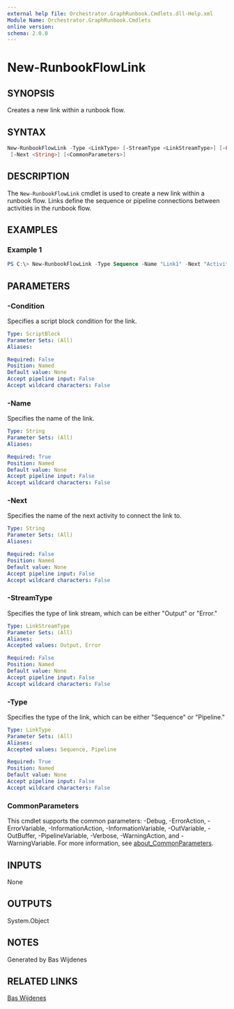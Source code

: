 ```yaml
---
external help file: Orchestrator.GraphRunbook.Cmdlets.dll-Help.xml
Module Name: Orchestrator.GraphRunbook.Cmdlets
online version:
schema: 2.0.0
---
```


# New-RunbookFlowLink

## SYNOPSIS

Creates a new link within a runbook flow.

## SYNTAX

```powershell
New-RunbookFlowLink -Type <LinkType> [-StreamType <LinkStreamType>] [-Condition <ScriptBlock>] -Name <String>
 [-Next <String>] [<CommonParameters>]
```

## DESCRIPTION

The `New-RunbookFlowLink` cmdlet is used to create a new link within a runbook flow. Links define the sequence or pipeline connections between activities in the runbook flow.

## EXAMPLES

### Example 1

```powershell
PS C:\> New-RunbookFlowLink -Type Sequence -Name "Link1" -Next "Activity2"
```

## PARAMETERS

### -Condition

Specifies a script block condition for the link.

```yaml
Type: ScriptBlock
Parameter Sets: (All)
Aliases:

Required: False
Position: Named
Default value: None
Accept pipeline input: False
Accept wildcard characters: False
```

### -Name

Specifies the name of the link.

```yaml
Type: String
Parameter Sets: (All)
Aliases:

Required: True
Position: Named
Default value: None
Accept pipeline input: False
Accept wildcard characters: False
```

### -Next

Specifies the name of the next activity to connect the link to.

```yaml
Type: String
Parameter Sets: (All)
Aliases:

Required: False
Position: Named
Default value: None
Accept pipeline input: False
Accept wildcard characters: False
```

### -StreamType

Specifies the type of link stream, which can be either "Output" or "Error."

```yaml
Type: LinkStreamType
Parameter Sets: (All)
Aliases:
Accepted values: Output, Error

Required: False
Position: Named
Default value: None
Accept pipeline input: False
Accept wildcard characters: False
```

### -Type

Specifies the type of the link, which can be either "Sequence" or "Pipeline."

```yaml
Type: LinkType
Parameter Sets: (All)
Aliases:
Accepted values: Sequence, Pipeline

Required: True
Position: Named
Default value: None
Accept pipeline input: False
Accept wildcard characters: False
```

### CommonParameters

This cmdlet supports the common parameters: -Debug, -ErrorAction, -ErrorVariable, -InformationAction, -InformationVariable, -OutVariable, -OutBuffer, -PipelineVariable, -Verbose, -WarningAction, and -WarningVariable. For more information, see [about_CommonParameters](http://go.microsoft.com/fwlink/?LinkID=113216).

## INPUTS

None

## OUTPUTS

System.Object

## NOTES

Generated by Bas Wijdenes

## RELATED LINKS

[Bas Wijdenes](https://www.baswijdenes.com)
